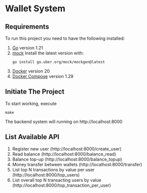 # Wallet System

## Requirements
To run this project you need to have the following installed:
1. [Go](https://golang.org/doc/install) version 1.21
2. [mock](https://github.com/uber-go/mock)
    Install the latest version with:
    ```
    go install go.uber.org/mock/mockgen@latest
    ```
3. [Docker](https://docs.docker.com/get-docker/) version 20   
4. [Docker Compose](https://docs.docker.com/compose/install/) version 1.29

## Initiate The Project
To start working, execute

```
make
```
The backend system will running on http://localhost:8000

## List Available API
1. Register new user (http://localhost:8000/create_user)
2. Read balance (http://localhost:8000/balance_read)
3. Balance top-up (http://localhost:8000/balance_topup)
4. Money transfer between wallets (http://localhost:8000/transfer)
5. List top N transactions by value per user  (http://localhost:8000/top_users)
6. List overall top N transacting users by value  (http://localhost:8000/top_transaction_per_user)